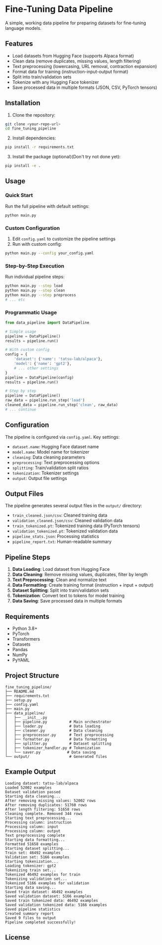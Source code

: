 # Fine-Tuning Data Pipeline

A simple, working data pipeline for preparing datasets for fine-tuning language models.

## Features

- Load datasets from Hugging Face (supports Alpaca format)
- Clean data (remove duplicates, missing values, length filtering)
- Text preprocessing (lowercasing, URL removal, contraction expansion)
- Format data for training (instruction-input-output format)
- Split into train/validation sets
- Tokenize with any Hugging Face tokenizer
- Save processed data in multiple formats (JSON, CSV, PyTorch tensors)

## Installation

1. Clone the repository:
```bash
git clone <your-repo-url>
cd fine_tuning_pipeline
```

2. Install dependencies:
```bash
pip install -r requirements.txt
```

3. Install the package (optional)(Don't try not done yet):
```bash
pip install -e .
```

## Usage

### Quick Start

Run the full pipeline with default settings:
```bash
python main.py
```

### Custom Configuration

1. Edit `config.yaml` to customize the pipeline settings
2. Run with custom config:
```bash
python main.py --config your_config.yaml
```

### Step-by-Step Execution

Run individual pipeline steps:
```bash
python main.py --step load
python main.py --step clean
python main.py --step preprocess
# ... etc
```

### Programmatic Usage

```python
from data_pipeline import DataPipeline

# Simple usage
pipeline = DataPipeline()
results = pipeline.run()

# With custom config
config = {
    'dataset': {'name': 'tatsu-lab/alpaca'},
    'model': {'name': 'gpt2'},
    # ... other settings
}
pipeline = DataPipeline(config)
results = pipeline.run()

# Step by step
pipeline = DataPipeline()
raw_data = pipeline.run_step('load')
cleaned_data = pipeline.run_step('clean', raw_data)
# ... continue
```

## Configuration

The pipeline is configured via `config.yaml`. Key settings:

- `dataset.name`: Hugging Face dataset name
- `model.name`: Model name for tokenizer
- `cleaning`: Data cleaning parameters
- `preprocessing`: Text preprocessing options
- `splitting`: Train/validation split ratios
- `tokenization`: Tokenizer settings
- `output`: Output file settings

## Output Files

The pipeline generates several output files in the `output/` directory:

- `train_cleaned.json/csv`: Cleaned training data
- `validation_cleaned.json/csv`: Cleaned validation data
- `train_tokenized.pt`: Tokenized training data (PyTorch tensors)
- `validation_tokenized.pt`: Tokenized validation data
- `pipeline_stats.json`: Processing statistics
- `pipeline_report.txt`: Human-readable summary

## Pipeline Steps

1. **Data Loading**: Load dataset from Hugging Face
2. **Data Cleaning**: Remove missing values, duplicates, filter by length
3. **Text Preprocessing**: Clean and normalize text
4. **Data Formatting**: Create training format (instruction + input + output)
5. **Dataset Splitting**: Split into train/validation sets
6. **Tokenization**: Convert text to tokens for model training
7. **Data Saving**: Save processed data in multiple formats

## Requirements

- Python 3.8+
- PyTorch
- Transformers
- Datasets
- Pandas
- NumPy
- PyYAML

## Project Structure

```
fine_tuning_pipeline/
├── README.md
├── requirements.txt
├── setup.py
├── config.yaml
├── main.py
├── data_pipeline/
│   ├── __init__.py
│   ├── pipeline.py          # Main orchestrator
│   ├── loader.py            # Data loading
│   ├── cleaner.py           # Data cleaning
│   ├── preprocessor.py      # Text preprocessing
│   ├── formatter.py         # Data formatting
│   ├── splitter.py          # Dataset splitting
│   ├── tokenizer_handler.py # Tokenization
│   └── saver.py            # Data saving
└── output/                  # Generated files
```

## Example Output

```
Loading dataset: tatsu-lab/alpaca
Loaded 52002 examples
Dataset validation passed
Starting data cleaning...
After removing missing values: 52002 rows
After removing duplicates: 51760 rows
After length filtering: 51658 rows
Cleaning complete. Removed 344 rows
Starting text preprocessing...
Processing column: instruction
Processing column: input
Processing column: output
Text preprocessing complete
Starting data formatting...
Formatted 51658 examples
Starting dataset splitting...
Train set: 46492 examples
Validation set: 5166 examples
Starting tokenization...
Loading tokenizer: gpt2
Tokenizing train set...
Tokenized 46492 examples for train
Tokenizing validation set...
Tokenized 5166 examples for validation
Starting data saving...
Saved train dataset: 46492 examples
Saved validation dataset: 5166 examples
Saved train tokenized data: 46492 examples
Saved validation tokenized data: 5166 examples
Saved pipeline statistics
Created summary report
Saved 9 files to output
Pipeline completed successfully!
```

## License

